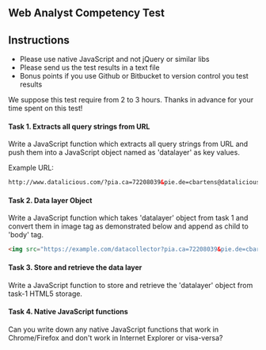 ## Web Analyst Competency Test

## Instructions

- Please use native JavaScript and not jQuery or similar libs
- Please send us the test results in a text file
- Bonus points if you use Github or Bitbucket to version control you test results

We suppose this test require from 2 to 3 hours. Thanks in advance for your time spent on this test! 


#### Task 1. Extracts all query strings from URL

Write a JavaScript function which extracts all query strings from URL and push them into a JavaScript object named as 'datalayer' as key values.

Example URL:

```html
http://www.datalicious.com/?pia.ca=72208039&pie.de=cbartens@datalicious.com&pin.gn=Christian&pin.fn=Bartens&pip.de=&oi.na=&ps.na=&pl.ci=&pl.re=&pl.co=&utm_source=purl&utm_medium=purl&utm_campaign=purl
```

#### Task 2. Data layer Object

Write a JavaScript function which takes 'datalayer' object from task 1 and convert them in image tag as demonstrated below and append as child to 'body' tag.

```html
<img src="https://example.com/datacollector?pia.ca=72208039&pie.de=cbartens@datalicious.com&pin.gn=Christian&pin.fn=Bartens">
```

#### Task 3. Store and retrieve the data layer

Write a JavaScript function to store and retrieve the 'datalayer' object from task-1 HTML5 storage.


#### Task 4. Native JavaScript functions

Can you write down any native JavaScript functions that work in Chrome/Firefox and don't work in Internet Explorer or visa-versa?




